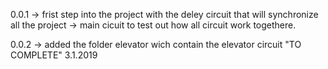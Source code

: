 0.0.1 
-> frist step into the project with the deley circuit that will synchronize all the project
-> main cicuit to test out how all circuit work togethere.

0.0.2
-> added the folder elevator wich contain the elevator circuit "TO COMPLETE" 3.1.2019

